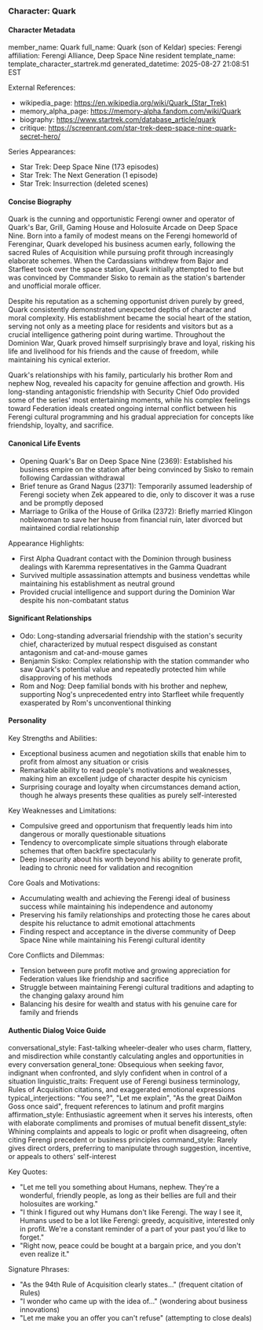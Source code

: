 ### Character: Quark

#### Character Metadata

member_name: Quark
full_name: Quark (son of Keldar)
species: Ferengi
affiliation: Ferengi Alliance, Deep Space Nine resident
template_name: template_character_startrek.md
generated_datetime: 2025-08-27 21:08:51 EST

External References:

- wikipedia_page: <https://en.wikipedia.org/wiki/Quark_(Star_Trek)>
- memory_alpha_page: <https://memory-alpha.fandom.com/wiki/Quark>
- biography: <https://www.startrek.com/database_article/quark>
- critique: <https://screenrant.com/star-trek-deep-space-nine-quark-secret-hero/>

Series Appearances:

- Star Trek: Deep Space Nine (173 episodes)
- Star Trek: The Next Generation (1 episode)
- Star Trek: Insurrection (deleted scenes)

#### Concise Biography

Quark is the cunning and opportunistic Ferengi owner and operator of Quark's Bar, Grill, Gaming House and Holosuite Arcade on Deep Space Nine. Born into a family of modest means on the Ferengi homeworld of Ferenginar, Quark developed his business acumen early, following the sacred Rules of Acquisition while pursuing profit through increasingly elaborate schemes. When the Cardassians withdrew from Bajor and Starfleet took over the space station, Quark initially attempted to flee but was convinced by Commander Sisko to remain as the station's bartender and unofficial morale officer.

Despite his reputation as a scheming opportunist driven purely by greed, Quark consistently demonstrated unexpected depths of character and moral complexity. His establishment became the social heart of the station, serving not only as a meeting place for residents and visitors but as a crucial intelligence gathering point during wartime. Throughout the Dominion War, Quark proved himself surprisingly brave and loyal, risking his life and livelihood for his friends and the cause of freedom, while maintaining his cynical exterior.

Quark's relationships with his family, particularly his brother Rom and nephew Nog, revealed his capacity for genuine affection and growth. His long-standing antagonistic friendship with Security Chief Odo provided some of the series' most entertaining moments, while his complex feelings toward Federation ideals created ongoing internal conflict between his Ferengi cultural programming and his gradual appreciation for concepts like friendship, loyalty, and sacrifice.

#### Canonical Life Events

- Opening Quark's Bar on Deep Space Nine (2369): Established his business empire on the station after being convinced by Sisko to remain following Cardassian withdrawal
- Brief tenure as Grand Nagus (2371): Temporarily assumed leadership of Ferengi society when Zek appeared to die, only to discover it was a ruse and be promptly deposed
- Marriage to Grilka of the House of Grilka (2372): Briefly married Klingon noblewoman to save her house from financial ruin, later divorced but maintained cordial relationship

Appearance Highlights:

- First Alpha Quadrant contact with the Dominion through business dealings with Karemma representatives in the Gamma Quadrant
- Survived multiple assassination attempts and business vendettas while maintaining his establishment as neutral ground
- Provided crucial intelligence and support during the Dominion War despite his non-combatant status

#### Significant Relationships

- Odo: Long-standing adversarial friendship with the station's security chief, characterized by mutual respect disguised as constant antagonism and cat-and-mouse games
- Benjamin Sisko: Complex relationship with the station commander who saw Quark's potential value and repeatedly protected him while disapproving of his methods
- Rom and Nog: Deep familial bonds with his brother and nephew, supporting Nog's unprecedented entry into Starfleet while frequently exasperated by Rom's unconventional thinking

#### Personality

Key Strengths and Abilities:

- Exceptional business acumen and negotiation skills that enable him to profit from almost any situation or crisis
- Remarkable ability to read people's motivations and weaknesses, making him an excellent judge of character despite his cynicism
- Surprising courage and loyalty when circumstances demand action, though he always presents these qualities as purely self-interested

Key Weaknesses and Limitations:

- Compulsive greed and opportunism that frequently leads him into dangerous or morally questionable situations
- Tendency to overcomplicate simple situations through elaborate schemes that often backfire spectacularly
- Deep insecurity about his worth beyond his ability to generate profit, leading to chronic need for validation and recognition

Core Goals and Motivations:

- Accumulating wealth and achieving the Ferengi ideal of business success while maintaining his independence and autonomy
- Preserving his family relationships and protecting those he cares about despite his reluctance to admit emotional attachments
- Finding respect and acceptance in the diverse community of Deep Space Nine while maintaining his Ferengi cultural identity

Core Conflicts and Dilemmas:

- Tension between pure profit motive and growing appreciation for Federation values like friendship and sacrifice
- Struggle between maintaining Ferengi cultural traditions and adapting to the changing galaxy around him
- Balancing his desire for wealth and status with his genuine care for family and friends

#### Authentic Dialog Voice Guide

conversational_style: Fast-talking wheeler-dealer who uses charm, flattery, and misdirection while constantly calculating angles and opportunities in every conversation
general_tone: Obsequious when seeking favor, indignant when confronted, and slyly confident when in control of a situation
linguistic_traits: Frequent use of Ferengi business terminology, Rules of Acquisition citations, and exaggerated emotional expressions
typical_interjections: "You see?", "Let me explain", "As the great DaiMon Goss once said", frequent references to latinum and profit margins
affirmation_style: Enthusiastic agreement when it serves his interests, often with elaborate compliments and promises of mutual benefit
dissent_style: Whining complaints and appeals to logic or profit when disagreeing, often citing Ferengi precedent or business principles
command_style: Rarely gives direct orders, preferring to manipulate through suggestion, incentive, or appeals to others' self-interest

Key Quotes:

- "Let me tell you something about Humans, nephew. They're a wonderful, friendly people, as long as their bellies are full and their holosuites are working."
- "I think I figured out why Humans don't like Ferengi. The way I see it, Humans used to be a lot like Ferengi: greedy, acquisitive, interested only in profit. We're a constant reminder of a part of your past you'd like to forget."
- "Right now, peace could be bought at a bargain price, and you don't even realize it."

Signature Phrases:

- "As the 94th Rule of Acquisition clearly states..." (frequent citation of Rules)
- "I wonder who came up with the idea of..." (wondering about business innovations)
- "Let me make you an offer you can't refuse" (attempting to close deals)

